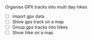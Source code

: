 Organise GPX tracks into multi day hikes

- [ ] import gpx data
- [ ] Show gps track on a map
- [ ] Group gps tracks into hikes
- [ ] Show hike on a map
